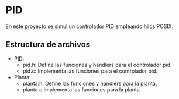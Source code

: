 PID
===

En este proyecto se simul un controlador PID empleando hilos POSIX.

## Estructura de archivos

- PID:
  - pid.h: Define las funciones y handlers para el controlador pid.
  - pid.c: Implementa las funciones para el controlador pid.
- Planta:
  - planta.h: Define las funciones y handlers para la planta.
  - planta.c:Implementa las funciones para la planta.
